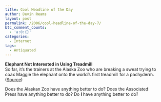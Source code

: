 ```yaml
---
title: Cool Headline of the Day
author: Devin Reams
layout: post
permalink: /2006/cool-headline-of-the-day-7/
btc_comment_counts:
  - 'a:0:{}'
categories:
  - Internet
tags:
  - Antiquated
---
```

**Elephant Not Interested in Using Treadmill**  
So far, it&#8217;s the trainers at the Alaska Zoo who are breaking a sweat trying to coax Maggie the elephant onto the world&#8217;s first treadmill for a pachyderm. ([Source][1])

Does the Alaskan Zoo have anything better to do? Does the Associated Press have anything better to do? Do **I** have anything better to do?

 [1]: http://us.rd.yahoo.com/dailynews/rss/topstories/*http://news.yahoo.com/s/ap/20060517/ap_on_sc/elephant_treadmill